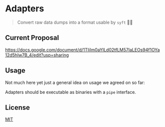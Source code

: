 # Adapters

> Convert raw data dumps into a format usable by `syft` 🔢🐠

## Current Proposal

https://docs.google.com/document/d/1TIiIm0aYILd02tfLM57IaLEOs94f1OYa12d5hIw7B_4/edit?usp=sharing

## Usage

Not much here yet just a general idea on usage we agreed on so far:

Adapters should be executable as binaries with a `pipe` interface.

## License

[MIT](LICENSE)
